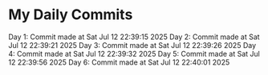 # My Daily Commits

Day 1: Commit made at Sat Jul 12 22:39:15 2025
Day 2: Commit made at Sat Jul 12 22:39:21 2025
Day 3: Commit made at Sat Jul 12 22:39:26 2025
Day 4: Commit made at Sat Jul 12 22:39:32 2025
Day 5: Commit made at Sat Jul 12 22:39:56 2025
Day 6: Commit made at Sat Jul 12 22:40:01 2025
